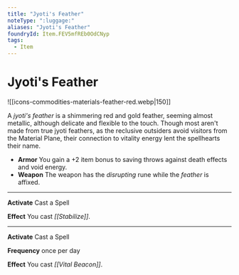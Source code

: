 ```yaml
---
title: "Jyoti's Feather"
noteType: ":luggage:"
aliases: "Jyoti's Feather"
foundryId: Item.FEV5mfREb0OdCNyp
tags:
  - Item
---
```


# Jyoti's Feather
![[icons-commodities-materials-feather-red.webp|150]]

A _jyoti's feather_ is a shimmering red and gold feather, seeming almost metallic, although delicate and flexible to the touch. Though most aren't made from true jyoti feathers, as the reclusive outsiders avoid visitors from the Material Plane, their connection to vitality energy lent the spellhearts their name.

*   **Armor** You gain a +2 item bonus to saving throws against death effects and void energy.
*   **Weapon** The weapon has the _disrupting_ rune while the _feather_ is affixed.

* * *

**Activate** Cast a Spell

**Effect** You cast _[[Stabilize]]_.

* * *

**Activate** Cast a Spell

**Frequency** once per day

**Effect** You cast _[[Vital Beacon]]_.
